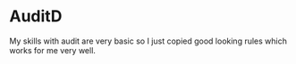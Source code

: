 # AuditD
My skills with audit are very basic so I just copied good looking rules which works for me very well.
